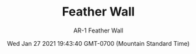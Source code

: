 ---
category: "wall-covering"
date: Wed Jan 27 2021 19:43:40 GMT-0700 (Mountain Standard Time)
description: "null"
designer: "Adele Renault"
href: "https://www.areaenvironments.com/adele-renault"
image_primary: "./img/AR+Feather+Wall+Art.jpg"
image_secondary: "./img/AR+Feather+Wall+Interior.jpg"
image_thumb: "./img/Adele+Renault.png"
manufacturer: "Area Environments"
slug: "/manufacturers/area-environments/wall-covering/feather-wall"
slug_destination: area-environments,
subtitle: "AR-1  Feather Wall"
tags:
  - "area-environments"
  - "wall-covering"
title: "Feather Wall"
---
